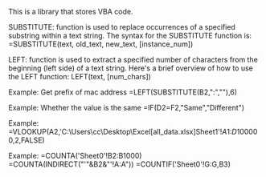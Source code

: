 This is a library that stores VBA code.

SUBSTITUTE:
    function is used to replace occurrences of a specified substring within a text string. The syntax for the SUBSTITUTE function is:
    =SUBSTITUTE(text, old_text, new_text, [instance_num])

LEFT:
    function is used to extract a specified number of characters from the beginning (left side) of a text string. Here's a brief overview of how to use the LEFT function:
    LEFT(text, [num_chars])

Example: Get prefix of mac address
    =LEFT(SUBSTITUTE(B2,":",""),6)

Example: Whether the value is the same
    =IF(D2=F2,"Same","Different")

Example:
    =VLOOKUP(A2,'C:\Users\cc\Desktop\Excel\[all_data.xlsx]Sheet1'!$A$1:$D$100000,2,FALSE)

Example:
    =COUNTA('Sheet0'!B2:B1000)
    =COUNTA(INDIRECT("'"&B2&"'!A:A"))
    =COUNTIF('Sheet0'!G:G,B3)